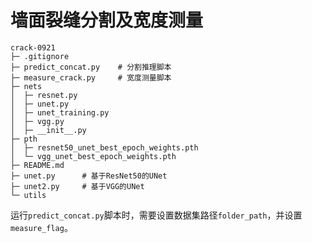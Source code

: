 <!--
 * @FilePath: \crack-0921\README.md
 * @Description:  
 * @Author: rthete
 * @Date: 2023-09-21 18:43:59
 * @LastEditTime: 2023-09-21 18:51:33
-->
# 墙面裂缝分割及宽度测量

```
crack-0921
├─ .gitignore
├─ predict_concat.py    # 分割推理脚本
├─ measure_crack.py     # 宽度测量脚本
├─ nets
│  ├─ resnet.py
│  ├─ unet.py
│  ├─ unet_training.py
│  ├─ vgg.py
│  ├─ __init__.py
├─ pth
│  ├─ resnet50_unet_best_epoch_weights.pth
│  └─ vgg_unet_best_epoch_weights.pth
├─ README.md
├─ unet.py      # 基于ResNet50的UNet
├─ unet2.py     # 基于VGG的UNet
└─ utils
```

运行`predict_concat.py`脚本时，需要设置数据集路径`folder_path`，并设置`measure_flag`。